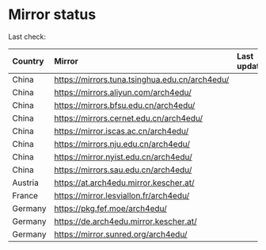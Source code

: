 <script src="./time.js"></script>
# Mirror status
Last check: <script type="text/javascript">localize(1705461614.1480825);</script>

|Country|Mirror|Last update|
|:------|:-----|:----------|
|China|https://mirrors.tuna.tsinghua.edu.cn/arch4edu/|<script type="text/javascript">localize(1705429829);</script>|
|China|https://mirrors.aliyun.com/arch4edu/|<script type="text/javascript">localize(1705429829);</script>|
|China|https://mirrors.bfsu.edu.cn/arch4edu/|<script type="text/javascript">localize(1705429829);</script>|
|China|https://mirrors.cernet.edu.cn/arch4edu/|<script type="text/javascript">localize(1705429829);</script>|
|China|https://mirror.iscas.ac.cn/arch4edu/|<script type="text/javascript">localize(1705429829);</script>|
|China|https://mirrors.nju.edu.cn/arch4edu/|<script type="text/javascript">localize(1705429829);</script>|
|China|https://mirror.nyist.edu.cn/arch4edu/|<script type="text/javascript">localize(1705429829);</script>|
|China|https://mirrors.sau.edu.cn/arch4edu/|<script type="text/javascript">localize(1705343491);</script>|
|Austria|https://at.arch4edu.mirror.kescher.at/|<script type="text/javascript">localize(1705429829);</script>|
|France|https://mirror.lesviallon.fr/arch4edu/|<script type="text/javascript">localize(1705429829);</script>|
|Germany|https://pkg.fef.moe/arch4edu/|<script type="text/javascript">localize(1705429829);</script>|
|Germany|https://de.arch4edu.mirror.kescher.at/|<script type="text/javascript">localize(1705429829);</script>|
|Germany|https://mirror.sunred.org/arch4edu/|<script type="text/javascript">localize(1705429829);</script>|

<script src="./tablefilter/tablefilter.js"></script>
<script src="./table.js"></script>